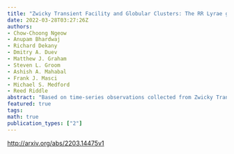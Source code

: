 ```yaml
---
title: "Zwicky Transient Facility and Globular Clusters: The RR Lyrae gri-Band   Period-Luminosity-Metallicity and Period-Wesenheit-Metallicity Relations"
date: 2022-03-28T03:27:26Z
authors:
- Chow-Choong Ngeow
- Anupam Bhardwaj
- Richard Dekany
- Dmitry A. Duev
- Matthew J. Graham
- Steven L. Groom
- Ashish A. Mahabal
- Frank J. Masci
- Michael S. Medford
- Reed Riddle
abstract: "Based on time-series observations collected from Zwicky Transient Facility (ZTF), we derived period-luminosity-metallicity (PLZ) and period-Wesenheit-metallicity (PWZ) relations for RR Lyrae located in globular clusters. We have applied various selection criteria to exclude RR Lyrae with problematic or spurious light curves. These selection criteria utilized information on the number of data points per light curve, amplitudes, colors, and residuals on the period-luminosity and/or period-Wesenheit relations. Due to blending, a number of RR Lyrae in globular clusters were found to be anomalously bright and have small amplitudes of their ZTF light curves. We used our final sample of ~750 RR Lyrae in 46 globular clusters covering a wide metallicity range (-2.36 < [Fe/H] < -0.54 dex) to derive PLZ and PWZ relations in gri bands. In addition, we have also derived the period-color-metallicity (PCZ) and for the first time, the PQZ relations where the Q-index is extinction-free by construction. We have compared our various relations to empirical and theoretical relations available in literature, and found a good agreement with most studies. Finally, we applied our derived PLZ relation to a dwarf galaxy, Crater II, and found its true distance modulus should be larger than the most recent determination."
featured: true
tags:
math: true
publication_types: ["2"]
---
```

http://arxiv.org/abs/2203.14475v1